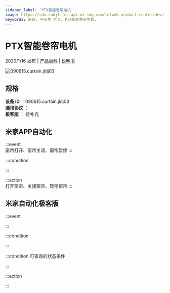 ```yaml
---
sidebar_label: 'PTX智能卷帘电机'
image: https://cdn.cnbj1.fds.api.mi-img.com/iotweb-product-center/developer_1572954509884zXB1WJ44.png?GalaxyAccessKeyId=AKVGLQWBOVIRQ3XLEW&Expires=9223372036854775807&Signature=D/95/WsAgVhBUpbyEsMaTIGofJI=
keywords: 米家, 平头熊 PTX, PTX智能卷帘电机, 
---
```

# PTX智能卷帘电机

2020/1/16 发布 | [产品百科](https://home.mi.com/webapp/content/baike/product/index.html?model=090615.curtain.jldj03/) | [说明书](https://home.mi.com/views/introduction.html?model=090615.curtain.jldj03&region=cn)

![090615.curtain.jldj03](https://cdn.cnbj1.fds.api.mi-img.com/iotweb-product-center/developer_1572954509884zXB1WJ44.png?GalaxyAccessKeyId=AKVGLQWBOVIRQ3XLEW&Expires=9223372036854775807&Signature=D/95/WsAgVhBUpbyEsMaTIGofJI=)

## 规格  
> 
**设备 ID** ：090615.curtain.jldj03  
**通讯协议** ：  
**极客版**  ： 待补充 


## 米家APP自动化  

:::event  
窗帘打开、窗帘关闭、窗帘暂停
:::

:::condition  

:::

:::action   
打开窗帘、关闭窗帘、暂停窗帘
:::

## 米家自动化极客版  

:::event  

:::

:::condition  

:::

:::condition 可查询的状态条件  

:::

:::action  

:::

        
